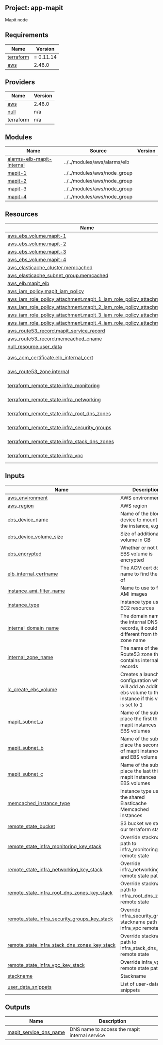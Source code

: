 ## Project: app-mapit

Mapit node

## Requirements

| Name | Version |
|------|---------|
| <a name="requirement_terraform"></a> [terraform](#requirement\_terraform) | = 0.11.14 |
| <a name="requirement_aws"></a> [aws](#requirement\_aws) | 2.46.0 |

## Providers

| Name | Version |
|------|---------|
| <a name="provider_aws"></a> [aws](#provider\_aws) | 2.46.0 |
| <a name="provider_null"></a> [null](#provider\_null) | n/a |
| <a name="provider_terraform"></a> [terraform](#provider\_terraform) | n/a |

## Modules

| Name | Source | Version |
|------|--------|---------|
| <a name="module_alarms-elb-mapit-internal"></a> [alarms-elb-mapit-internal](#module\_alarms-elb-mapit-internal) | ../../modules/aws/alarms/elb |  |
| <a name="module_mapit-1"></a> [mapit-1](#module\_mapit-1) | ../../modules/aws/node_group |  |
| <a name="module_mapit-2"></a> [mapit-2](#module\_mapit-2) | ../../modules/aws/node_group |  |
| <a name="module_mapit-3"></a> [mapit-3](#module\_mapit-3) | ../../modules/aws/node_group |  |
| <a name="module_mapit-4"></a> [mapit-4](#module\_mapit-4) | ../../modules/aws/node_group |  |

## Resources

| Name | Type |
|------|------|
| [aws_ebs_volume.mapit-1](https://registry.terraform.io/providers/hashicorp/aws/2.46.0/docs/resources/ebs_volume) | resource |
| [aws_ebs_volume.mapit-2](https://registry.terraform.io/providers/hashicorp/aws/2.46.0/docs/resources/ebs_volume) | resource |
| [aws_ebs_volume.mapit-3](https://registry.terraform.io/providers/hashicorp/aws/2.46.0/docs/resources/ebs_volume) | resource |
| [aws_ebs_volume.mapit-4](https://registry.terraform.io/providers/hashicorp/aws/2.46.0/docs/resources/ebs_volume) | resource |
| [aws_elasticache_cluster.memcached](https://registry.terraform.io/providers/hashicorp/aws/2.46.0/docs/resources/elasticache_cluster) | resource |
| [aws_elasticache_subnet_group.memcached](https://registry.terraform.io/providers/hashicorp/aws/2.46.0/docs/resources/elasticache_subnet_group) | resource |
| [aws_elb.mapit_elb](https://registry.terraform.io/providers/hashicorp/aws/2.46.0/docs/resources/elb) | resource |
| [aws_iam_policy.mapit_iam_policy](https://registry.terraform.io/providers/hashicorp/aws/2.46.0/docs/resources/iam_policy) | resource |
| [aws_iam_role_policy_attachment.mapit_1_iam_role_policy_attachment](https://registry.terraform.io/providers/hashicorp/aws/2.46.0/docs/resources/iam_role_policy_attachment) | resource |
| [aws_iam_role_policy_attachment.mapit_2_iam_role_policy_attachment](https://registry.terraform.io/providers/hashicorp/aws/2.46.0/docs/resources/iam_role_policy_attachment) | resource |
| [aws_iam_role_policy_attachment.mapit_3_iam_role_policy_attachment](https://registry.terraform.io/providers/hashicorp/aws/2.46.0/docs/resources/iam_role_policy_attachment) | resource |
| [aws_iam_role_policy_attachment.mapit_4_iam_role_policy_attachment](https://registry.terraform.io/providers/hashicorp/aws/2.46.0/docs/resources/iam_role_policy_attachment) | resource |
| [aws_route53_record.mapit_service_record](https://registry.terraform.io/providers/hashicorp/aws/2.46.0/docs/resources/route53_record) | resource |
| [aws_route53_record.memcached_cname](https://registry.terraform.io/providers/hashicorp/aws/2.46.0/docs/resources/route53_record) | resource |
| [null_resource.user_data](https://registry.terraform.io/providers/hashicorp/null/latest/docs/resources/resource) | resource |
| [aws_acm_certificate.elb_internal_cert](https://registry.terraform.io/providers/hashicorp/aws/2.46.0/docs/data-sources/acm_certificate) | data source |
| [aws_route53_zone.internal](https://registry.terraform.io/providers/hashicorp/aws/2.46.0/docs/data-sources/route53_zone) | data source |
| [terraform_remote_state.infra_monitoring](https://registry.terraform.io/providers/hashicorp/terraform/latest/docs/data-sources/remote_state) | data source |
| [terraform_remote_state.infra_networking](https://registry.terraform.io/providers/hashicorp/terraform/latest/docs/data-sources/remote_state) | data source |
| [terraform_remote_state.infra_root_dns_zones](https://registry.terraform.io/providers/hashicorp/terraform/latest/docs/data-sources/remote_state) | data source |
| [terraform_remote_state.infra_security_groups](https://registry.terraform.io/providers/hashicorp/terraform/latest/docs/data-sources/remote_state) | data source |
| [terraform_remote_state.infra_stack_dns_zones](https://registry.terraform.io/providers/hashicorp/terraform/latest/docs/data-sources/remote_state) | data source |
| [terraform_remote_state.infra_vpc](https://registry.terraform.io/providers/hashicorp/terraform/latest/docs/data-sources/remote_state) | data source |

## Inputs

| Name | Description | Type | Default | Required |
|------|-------------|------|---------|:--------:|
| <a name="input_aws_environment"></a> [aws\_environment](#input\_aws\_environment) | AWS environment | `string` | n/a | yes |
| <a name="input_aws_region"></a> [aws\_region](#input\_aws\_region) | AWS region | `string` | `"eu-west-1"` | no |
| <a name="input_ebs_device_name"></a> [ebs\_device\_name](#input\_ebs\_device\_name) | Name of the block device to mount on the instance, e.g. xvdf | `string` | n/a | yes |
| <a name="input_ebs_device_volume_size"></a> [ebs\_device\_volume\_size](#input\_ebs\_device\_volume\_size) | Size of additional ebs volume in GB | `string` | `"20"` | no |
| <a name="input_ebs_encrypted"></a> [ebs\_encrypted](#input\_ebs\_encrypted) | Whether or not the EBS volume is encrypted | `string` | n/a | yes |
| <a name="input_elb_internal_certname"></a> [elb\_internal\_certname](#input\_elb\_internal\_certname) | The ACM cert domain name to find the ARN of | `string` | n/a | yes |
| <a name="input_instance_ami_filter_name"></a> [instance\_ami\_filter\_name](#input\_instance\_ami\_filter\_name) | Name to use to find AMI images | `string` | `""` | no |
| <a name="input_instance_type"></a> [instance\_type](#input\_instance\_type) | Instance type used for EC2 resources | `string` | `"c5.2xlarge"` | no |
| <a name="input_internal_domain_name"></a> [internal\_domain\_name](#input\_internal\_domain\_name) | The domain name of the internal DNS records, it could be different from the zone name | `string` | n/a | yes |
| <a name="input_internal_zone_name"></a> [internal\_zone\_name](#input\_internal\_zone\_name) | The name of the Route53 zone that contains internal records | `string` | n/a | yes |
| <a name="input_lc_create_ebs_volume"></a> [lc\_create\_ebs\_volume](#input\_lc\_create\_ebs\_volume) | Creates a launch configuration which will add an additional ebs volume to the instance if this value is set to 1 | `string` | n/a | yes |
| <a name="input_mapit_subnet_a"></a> [mapit\_subnet\_a](#input\_mapit\_subnet\_a) | Name of the subnet to place the first third of mapit instances and EBS volumes | `string` | n/a | yes |
| <a name="input_mapit_subnet_b"></a> [mapit\_subnet\_b](#input\_mapit\_subnet\_b) | Name of the subnet to place the second third of mapit instances and EBS volumes | `string` | n/a | yes |
| <a name="input_mapit_subnet_c"></a> [mapit\_subnet\_c](#input\_mapit\_subnet\_c) | Name of the subnet to place the last third of mapit instances and EBS volumes | `string` | n/a | yes |
| <a name="input_memcached_instance_type"></a> [memcached\_instance\_type](#input\_memcached\_instance\_type) | Instance type used for the shared Elasticache Memcached instances | `string` | `"cache.m6g.large"` | no |
| <a name="input_remote_state_bucket"></a> [remote\_state\_bucket](#input\_remote\_state\_bucket) | S3 bucket we store our terraform state in | `string` | n/a | yes |
| <a name="input_remote_state_infra_monitoring_key_stack"></a> [remote\_state\_infra\_monitoring\_key\_stack](#input\_remote\_state\_infra\_monitoring\_key\_stack) | Override stackname path to infra\_monitoring remote state | `string` | `""` | no |
| <a name="input_remote_state_infra_networking_key_stack"></a> [remote\_state\_infra\_networking\_key\_stack](#input\_remote\_state\_infra\_networking\_key\_stack) | Override infra\_networking remote state path | `string` | `""` | no |
| <a name="input_remote_state_infra_root_dns_zones_key_stack"></a> [remote\_state\_infra\_root\_dns\_zones\_key\_stack](#input\_remote\_state\_infra\_root\_dns\_zones\_key\_stack) | Override stackname path to infra\_root\_dns\_zones remote state | `string` | `""` | no |
| <a name="input_remote_state_infra_security_groups_key_stack"></a> [remote\_state\_infra\_security\_groups\_key\_stack](#input\_remote\_state\_infra\_security\_groups\_key\_stack) | Override infra\_security\_groups stackname path to infra\_vpc remote state | `string` | `""` | no |
| <a name="input_remote_state_infra_stack_dns_zones_key_stack"></a> [remote\_state\_infra\_stack\_dns\_zones\_key\_stack](#input\_remote\_state\_infra\_stack\_dns\_zones\_key\_stack) | Override stackname path to infra\_stack\_dns\_zones remote state | `string` | `""` | no |
| <a name="input_remote_state_infra_vpc_key_stack"></a> [remote\_state\_infra\_vpc\_key\_stack](#input\_remote\_state\_infra\_vpc\_key\_stack) | Override infra\_vpc remote state path | `string` | `""` | no |
| <a name="input_stackname"></a> [stackname](#input\_stackname) | Stackname | `string` | n/a | yes |
| <a name="input_user_data_snippets"></a> [user\_data\_snippets](#input\_user\_data\_snippets) | List of user-data snippets | `list` | n/a | yes |

## Outputs

| Name | Description |
|------|-------------|
| <a name="output_mapit_service_dns_name"></a> [mapit\_service\_dns\_name](#output\_mapit\_service\_dns\_name) | DNS name to access the mapit internal service |
